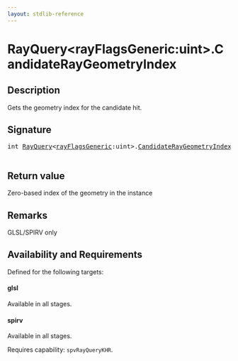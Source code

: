 ```yaml
---
layout: stdlib-reference
---
```


# RayQuery\<rayFlagsGeneric:uint\>\.CandidateRayGeometryIndex

## Description

Gets the geometry index for the candidate hit.



## Signature 

<pre>
<span class="code_keyword">int</span> <a href="../index.html" class="code_type">RayQuery</a>&lt;<a href="../index.html#decl-rayFlagsGeneric" class="code_var">rayFlagsGeneric</a>:<span class="code_keyword">uint</span>&gt;.<a href=".html">CandidateRayGeometryIndex</a>();

</pre>

## Return value
Zero-based index of the geometry in the instance

## Remarks
GLSL/SPIRV only


## Availability and Requirements

Defined for the following targets:

#### glsl
Available in all stages.

#### spirv
Available in all stages.

Requires capability: `spvRayQueryKHR`.


